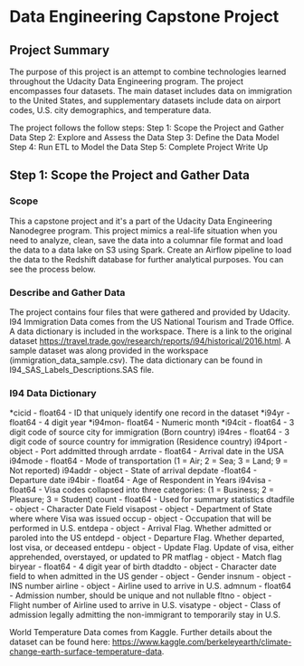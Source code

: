 # Data Engineering Capstone Project

## Project Summary

The purpose of this project is an attempt to combine technologies learned throughout the Udacity Data Engineering program. The project encompasses four datasets. The main dataset includes data on immigration to the United States, and supplementary datasets include data on airport codes, U.S. city demographics, and temperature data.

The project follows the follow steps:
Step 1: Scope the Project and Gather Data
Step 2: Explore and Assess the Data
Step 3: Define the Data Model
Step 4: Run ETL to Model the Data
Step 5: Complete Project Write Up

## Step 1: Scope the Project and Gather Data

### Scope

This a capstone project and it's a part of the Udacity Data Engineering Nanodegree program. This project mimics a real-life situation when you need to analyze, clean, save the data into a columnar file format and load the data to a data lake on S3 using Spark. Create an Airflow pipeline to load the data to the Redshift database for further analytical purposes. You can see the process below.

### Describe and Gather Data

The project contains four files that were gathered and provided by Udacity.
I94 Immigration Data comes from the US National Tourism and Trade Office. A data dictionary is included in the workspace. There is a link to the original dataset https://travel.trade.gov/research/reports/i94/historical/2016.html. A sample dataset was along provided in the workspace (immigration_data_sample.csv). The data dictionary can be found in I94_SAS_Labels_Descriptions.SAS file.

### I94 Data Dictionary

*cicid - float64 - ID that uniquely identify one record in the dataset
*i94yr - float64 - 4 digit year
*i94mon- float64 - Numeric month
*i94cit - float64 - 3 digit code of source city for immigration (Born country)
i94res - float64 - 3 digit code of source country for immigration (Residence country)
i94port - object - Port addmitted through
arrdate - float64 - Arrival date in the USA
i94mode - float64 - Mode of transportation (1 = Air; 2 = Sea; 3 = Land; 9 = Not reported)
i94addr - object - State of arrival
depdate -float64 - Departure date
i94bir - float64 - Age of Respondent in Years
i94visa - float64 - Visa codes collapsed into three categories: (1 = Business; 2 = Pleasure; 3 = Student)
count - float64 - Used for summary statistics
dtadfile - object - Character Date Field
visapost - object - Department of State where where Visa was issued
occup - object - Occupation that will be performed in U.S.
entdepa - object - Arrival Flag. Whether admitted or paroled into the US
entdepd - object - Departure Flag. Whether departed, lost visa, or deceased
entdepu - object - Update Flag. Update of visa, either apprehended, overstayed, or updated to PR
matflag - object - Match flag
biryear - float64 - 4 digit year of birth
dtaddto - object - Character date field to when admitted in the US
gender - object - Gender
insnum - object - INS number
airline - object - Airline used to arrive in U.S.
admnum - float64 - Admission number, should be unique and not nullable
fltno - object - Flight number of Airline used to arrive in U.S.
visatype - object - Class of admission legally admitting the non-immigrant to temporarily stay in U.S.

World Temperature Data comes from Kaggle. Further details about the dataset can be found here: https://www.kaggle.com/berkeleyearth/climate-change-earth-surface-temperature-data.
